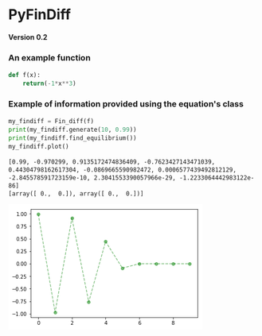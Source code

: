 # PyFinDiff
#### Version 0.2

### An example function

```python
def f(x):
    return(-1*x**3)
```

### Example of information provided using the equation's class
```python
my_findiff = Fin_diff(f)
print(my_findiff.generate(10, 0.99))
print(my_findiff.find_equilibrium())
my_findiff.plot()
```

    [0.99, -0.970299, 0.9135172474836409, -0.7623427143471039, 0.44304798162617304, -0.0869665590982472, 0.0006577439492812129, -2.845578591723159e-10, 2.3041553390057966e-29, -1.2233064442983122e-86]
    [array([ 0.,  0.]), array([ 0.,  0.])]



![png](output_3_1.png)
